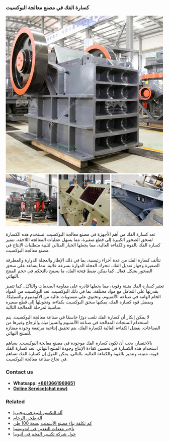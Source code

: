 <h3>كسارة الفك في مصنع معالجة البوكسيت</h3><img src='1701853076.jpg' alt=''><p>تعد كسارة الفك من أهم الأجهزة في مصنع معالجة البوكسيت. تستخدم هذه الكسارة لسحق الصخور الكبيرة إلى قطع صغيرة، مما يسهل عمليات المعالجة اللاحقة. تتميز كسارة الفك بالقوة والكفاءة العالية، مما يجعلها الخيار المثالي لتلبية متطلبات الإنتاج في مصنع معالجة البوكسيت.</p><p>تتألف كسارة الفك من عدة أجزاء رئيسية، بما في ذلك الإطار والعجلة الدوارة والمطرقة الصغيرة وجهاز تعديل الفك. تتحرك العجلة الدوارة بسرعة عالية، مما يساعد على سحق الصخور بشكل فعال. كما يمكن ضبط فتحة الفك، ما يسمح بالتحكم في حجم المنتج النهائي.</p><p>تعتبر كسارة الفك متينة وقوية، مما يجعلها قادرة على مقاومة الصدمات والتآكل. كما تتميز بقدرتها على التعامل مع مواد مختلفة، بما في ذلك البوكسيت. تعد البوكسيت من المواد الخام الهامة في صناعة الألمنيوم، وتحتوي على مستويات عالية من الألومنيوم والسيليكا. وبفضل قوة كسارة الفك، يمكنها سحق البوكسيت بكفاءة، وتحويلها إلى قطع صغيرة مناسبة لمرحلة المعالجة التالية.</p><p>لا يمكن إنكار أن كسارة الفك تلعب دورًا حاسمًا في صناعة معالجة البوكسيت. يتم استخدام المنتجات المعالجة في صناعة الألمنيوم والسيراميك والزجاج وغيرها من الصناعات. بفضل الكفاءة العالية لكسارة الفك، يتم تحقيق إنتاجية مرتفعة وجودة ممتازة للمنتج النهائي.</p><p>بالاختصار، يجب أن تكون كسارة الفك موجودة في مصنع معالجة البوكسيت. يساهم استخدام هذه الكسارة في تحسين كفاءة الإنتاج وجودة المنتج النهائي. تعد كسارة الفك قوية، متينة، وتتميز بالقوة والكفاءة العالية. بالتالي، يمكن القول إن كسارة الفك تساهم في نجاح صناعة معالجة البوكسيت.</p><h3>Contact us</h3><ul><li><strong>Whatsapp:&nbsp;<a href="https://wa.me/8613661969651">+8613661969651</a></strong></li><li><a href="https://swt.shibang-china.com/?git&amp;zhl&amp;كسارة الفك في مصنع معالجة البوكسيت"><strong>Online Service(chat now)</strong></a></li></ul><h3>Related</h3><ul><li><a href='آلة التكسير للبيع في نيجيريا.md'>آلة التكسير للبيع في نيجيريا</a></li><li><a href='آلة طحن الرخام.md'>آلة طحن الرخام</a></li><li><a href='كم تكلفة بناء مصنع الأسمنت بسعة 100 طن.md'>كم تكلفة بناء مصنع الأسمنت بسعة 100 طن</a></li><li><a href='تأجير معدات التعدين في إندونيسيا.md'>تأجير معدات التعدين في إندونيسيا</a></li><li><a href='حول شركة تكسير الفحم في إثيوبيا.md'>حول شركة تكسير الفحم في إثيوبيا</a></li></ul>